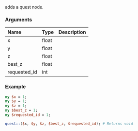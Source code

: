 adds a quest node.
### Arguments
**Name**|**Type**|**Description**
:---|:---|:---
x|float|
y|float|
z|float|
best_z|float|
requested_id|int|

### Example

```perl
my $x = 1;
my $y = 1;
my $z = 1;
my $best_z = 1;
my $requested_id = 1;

quest::($x, $y, $z, $best_z, $requested_id); # Returns void
```